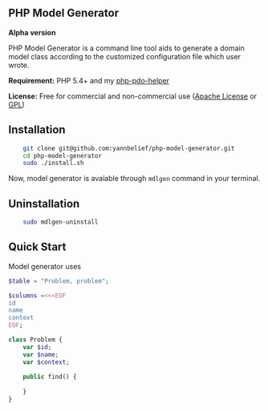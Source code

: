 PHP Model Generator 
---

**Alpha version**

PHP Model Generator is a command line tool aids to generate a domain model class according to the customized configuration file which user wrote.

**Requirement:** PHP 5.4+ and my [php-pdo-helper](https://github.com/yannbelief/php-pdo-helper)

**License:** Free for commercial and non-commercial use ([Apache License](http://www.apache.org/licenses/LICENSE-2.0.html) or [GPL](http://www.gnu.org/licenses/gpl-2.0.html))

Installation
---
```bash
	git clone git@github.com:yannbelief/php-model-generator.git
    cd php-model-generator
    sudo ./install.sh
```

 Now, model generator is avaiable through `mdlgen` command in your terminal.

Uninstallation
---

```bash
	sudo mdlgen-uninstall
```
Quick Start
---

Model generator uses

```php
$table = "Problem, problem";

$columns =<<<EOF
id
name
context
EOF;
```

```php
class Problem {
	var $id;
    var $name;
    var $context;
    
    public find() {
    
    }
}
```
